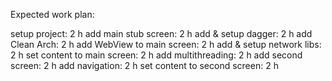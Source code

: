 Expected work plan:

setup project: 2 h
add main stub screen: 2 h
add & setup dagger: 2 h
add Clean Arch: 2 h
add WebView to main screen: 2 h
add & setup network libs: 2 h
set content to main screen: 2 h
add multithreading: 2 h
add second screen: 2 h
add navigation: 2 h
set content to second screen: 2 h
